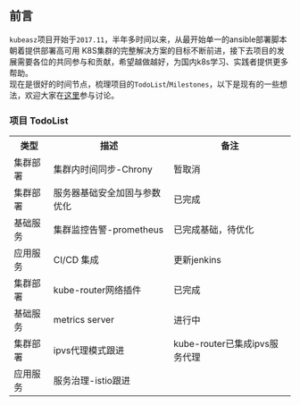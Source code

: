 ## 前言

`kubeasz`项目开始于`2017.11`，半年多时间以来，从最开始单一的ansible部署脚本朝着提供部署高可用 K8S集群的完整解决方案的目标不断前进，接下去项目的发展需要各位的共同参与和贡献，希望越做越好，为国内k8s学习、实践者提供更多帮助。  
现在是很好的时间节点，梳理项目的`TodoList`/`Milestones`，以下是现有的一些想法，欢迎大家在[这里](https://github.com/gjmzj/kubeasz/issues/188)参与讨论。

### 项目 TodoList 

<table border="0">
    <tr>
        <th>类型</th>
        <th>描述</th>
        <th>备注</th>
    </tr>
    <tr>
        <td>集群部署</td>
        <td>集群内时间同步-Chrony</td>
        <td>暂取消</td>
    </tr>
    <tr>
        <td>集群部署</td>
        <td>服务器基础安全加固与参数优化</td>
        <td>已完成</td>
    </tr>
    <tr>
        <td>基础服务</td>
        <td>集群监控告警-prometheus</td>
        <td>已完成基础，待优化</td>
    </tr>
    <tr>
        <td>应用服务</td>
        <td>CI/CD 集成</td>
        <td>更新jenkins</td>
    </tr>
    <tr>
        <td>集群部署</td>
        <td>kube-router网络插件</td>
        <td>已完成</td>
    </tr>
    <tr>
        <td>基础服务</td>
        <td>metrics server</td>
        <td>进行中</td>
    </tr>
    <tr>
        <td>集群部署</td>
        <td>ipvs代理模式跟进</td>
        <td>kube-router已集成ipvs服务代理</td>
    </tr>
    <tr>
        <td>应用服务</td>
        <td>服务治理-istio跟进</td>
        <td></td>
    </tr>
</table>


